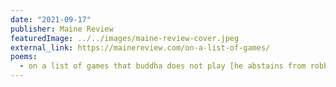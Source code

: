 ```yaml
---
date: "2021-09-17"
publisher: Maine Review
featuredImage: ../../images/maine-review-cover.jpeg
external_link: https://mainereview.com/on-a-list-of-games/
poems: 
  - on a list of games that buddha does not play [he abstains from robbery]
---
```

